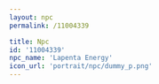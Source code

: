 ```yaml
---
layout: npc
permalink: /11004339

title: Npc
id: '11004339'
npc_name: 'Lapenta Energy'
icon_url: 'portrait/npc/dummy_p.png'
---
```

